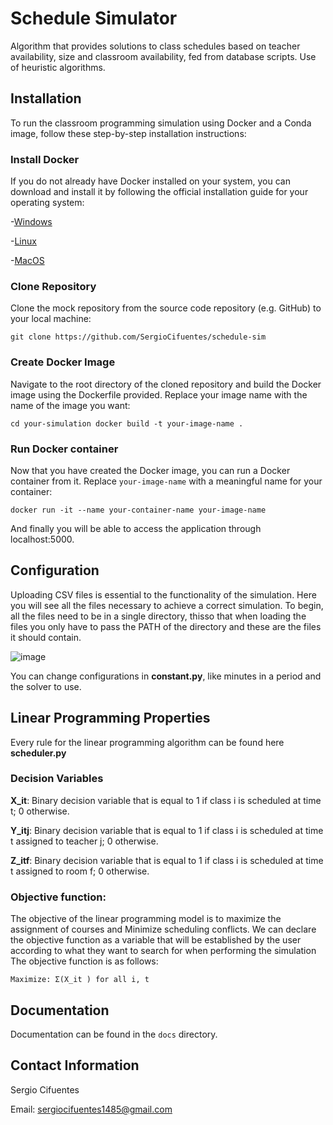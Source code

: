 # Schedule Simulator

Algorithm that provides solutions to class schedules based on teacher availability, size and classroom availability, fed from database scripts. Use of heuristic algorithms.

## Installation

To run the classroom programming simulation using Docker and a Conda image, follow these step-by-step installation instructions:

### Install Docker
If you do not already have Docker installed on your system, you can download and install it by following the official installation guide for your operating system:

-[Windows](https://docs.docker.com/desktop/install/windows-install/)

-[Linux](https://docs.docker.com/desktop/install/linux-install/)

-[MacOS](https://docs.docker.com/desktop/install/mac-install/)

### Clone Repository
Clone the mock repository from the source code repository (e.g. GitHub) to your local machine:
```
git clone https://github.com/SergioCifuentes/schedule-sim
```

### Create Docker Image
Navigate to the root directory of the cloned repository and build the Docker image using the Dockerfile provided. Replace your image name with the name of the image you want:
```
cd your-simulation docker build -t your-image-name .
```

### Run Docker container
Now that you have created the Docker image, you can run a Docker container from it. Replace `your-image-name` with a meaningful name for your container:
```
docker run -it --name your-container-name your-image-name
```
And finally you will be able to access the application through localhost:5000.

## Configuration

Uploading CSV files is essential to the functionality of the simulation. Here you will see
all the files necessary to achieve a correct simulation.
To begin, all the files need to be in a single directory, thisso that when loading the files you only have to pass the PATH of the directory and these are the files it should contain.

![image](https://github.com/SergioCifuentes/schedule-sim/assets/47203526/f64e0fa0-c78e-4006-acf4-047a7ef41cf6)

You can change configurations in **constant.py**, like minutes in a period and the solver to use.

## Linear Programming Properties

Every rule for the linear programming algorithm can be found here **scheduler.py**

### Decision Variables

**X_it**: Binary decision variable that is equal to 1 if class i is scheduled at time t; 0
otherwise.

**Y_itj**: Binary decision variable that is equal to 1 if class i is scheduled at time t
assigned to teacher j; 0 otherwise.

**Z_itf**: Binary decision variable that is equal to 1 if class i is scheduled at time t
assigned to room f; 0 otherwise.

### Objective function:
The objective of the linear programming model is to maximize the assignment of courses and
Minimize scheduling conflicts. We can declare the objective function as a variable that will be established by the user according to what they want to search for when performing the simulation The objective function is as follows:
```
Maximize: Σ(X_it ) for all i, t
```

## Documentation

Documentation can be found in the `docs` directory.

## Contact Information

Sergio Cifuentes

Email: sergiocifuentes1485@gmail.com
